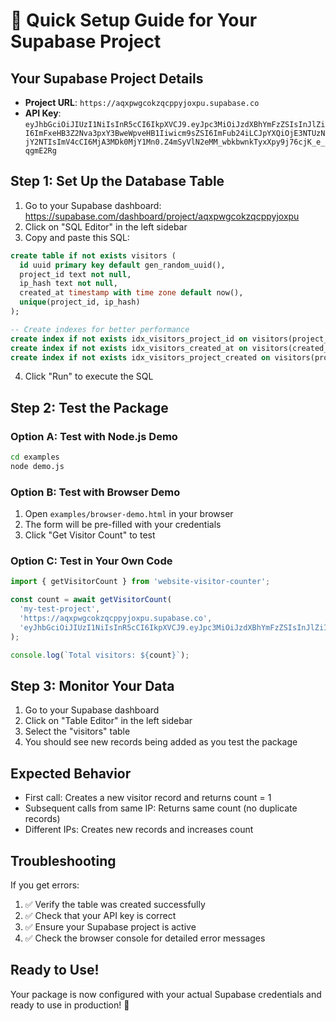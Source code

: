 # 🚀 Quick Setup Guide for Your Supabase Project

## Your Supabase Project Details
- **Project URL**: `https://aqxpwgcokzqcppyjoxpu.supabase.co`
- **API Key**: `eyJhbGciOiJIUzI1NiIsInR5cCI6IkpXVCJ9.eyJpc3MiOiJzdXBhYmFzZSIsInJlZiI6ImFxeHB3Z2Nva3pxY3BweWpveHB1Iiwicm9sZSI6ImFub24iLCJpYXQiOjE3NTUzNjY2NTIsImV4cCI6MjA3MDk0MjY1Mn0.Z4mSyVlN2eMM_wbkbwnkTyxXpy9j76cjK_e_qgmE2Rg`

## Step 1: Set Up the Database Table

1. Go to your Supabase dashboard: https://supabase.com/dashboard/project/aqxpwgcokzqcppyjoxpu
2. Click on "SQL Editor" in the left sidebar
3. Copy and paste this SQL:

```sql
create table if not exists visitors (
  id uuid primary key default gen_random_uuid(),
  project_id text not null,
  ip_hash text not null,
  created_at timestamp with time zone default now(),
  unique(project_id, ip_hash)
);

-- Create indexes for better performance
create index if not exists idx_visitors_project_id on visitors(project_id);
create index if not exists idx_visitors_created_at on visitors(created_at);
create index if not exists idx_visitors_project_created on visitors(project_id, created_at);
```

4. Click "Run" to execute the SQL

## Step 2: Test the Package

### Option A: Test with Node.js Demo
```bash
cd examples
node demo.js
```

### Option B: Test with Browser Demo
1. Open `examples/browser-demo.html` in your browser
2. The form will be pre-filled with your credentials
3. Click "Get Visitor Count" to test

### Option C: Test in Your Own Code
```javascript
import { getVisitorCount } from 'website-visitor-counter';

const count = await getVisitorCount(
  'my-test-project',
  'https://aqxpwgcokzqcppyjoxpu.supabase.co',
  'eyJhbGciOiJIUzI1NiIsInR5cCI6IkpXVCJ9.eyJpc3MiOiJzdXBhYmFzZSIsInJlZiI6ImFxeHB3Z2Nva3pxY3BweWpveHB1Iiwicm9sZSI6ImFub24iLCJpYXQiOjE3NTUzNjY2NTIsImV4cCI6MjA3MDk0MjY1Mn0.Z4mSyVlN2eMM_wbkbwnkTyxXpy9j76cjK_e_qgmE2Rg'
);

console.log(`Total visitors: ${count}`);
```

## Step 3: Monitor Your Data

1. Go to your Supabase dashboard
2. Click on "Table Editor" in the left sidebar
3. Select the "visitors" table
4. You should see new records being added as you test the package

## Expected Behavior

- First call: Creates a new visitor record and returns count = 1
- Subsequent calls from same IP: Returns same count (no duplicate records)
- Different IPs: Creates new records and increases count

## Troubleshooting

If you get errors:
1. ✅ Verify the table was created successfully
2. ✅ Check that your API key is correct
3. ✅ Ensure your Supabase project is active
4. ✅ Check the browser console for detailed error messages

## Ready to Use!

Your package is now configured with your actual Supabase credentials and ready to use in production! 🎉
